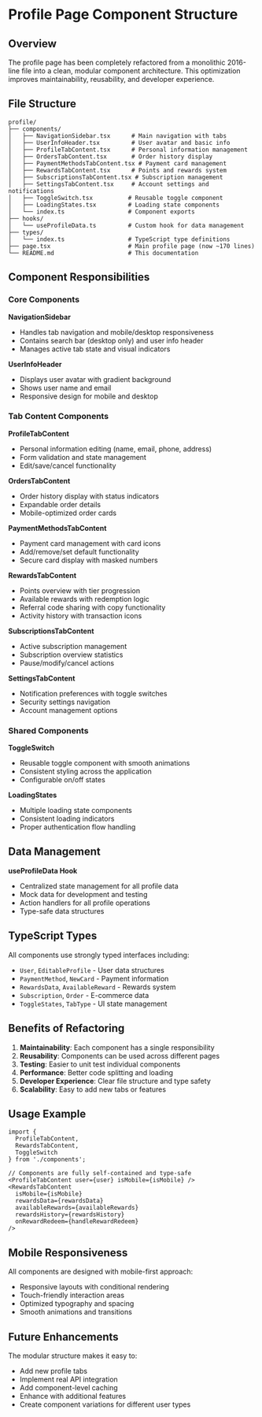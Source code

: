 # Profile Page Component Structure

## Overview
The profile page has been completely refactored from a monolithic 2016-line file into a clean, modular component architecture. This optimization improves maintainability, reusability, and developer experience.

## File Structure

```
profile/
├── components/
│   ├── NavigationSidebar.tsx      # Main navigation with tabs
│   ├── UserInfoHeader.tsx         # User avatar and basic info
│   ├── ProfileTabContent.tsx      # Personal information management
│   ├── OrdersTabContent.tsx       # Order history display
│   ├── PaymentMethodsTabContent.tsx # Payment card management
│   ├── RewardsTabContent.tsx      # Points and rewards system
│   ├── SubscriptionsTabContent.tsx # Subscription management
│   ├── SettingsTabContent.tsx     # Account settings and notifications
│   ├── ToggleSwitch.tsx          # Reusable toggle component
│   ├── LoadingStates.tsx         # Loading state components
│   └── index.ts                  # Component exports
├── hooks/
│   └── useProfileData.ts         # Custom hook for data management
├── types/
│   └── index.ts                  # TypeScript type definitions
├── page.tsx                      # Main profile page (now ~170 lines)
└── README.md                     # This documentation
```

## Component Responsibilities

### Core Components

**NavigationSidebar**
- Handles tab navigation and mobile/desktop responsiveness
- Contains search bar (desktop only) and user info header
- Manages active tab state and visual indicators

**UserInfoHeader**
- Displays user avatar with gradient background
- Shows user name and email
- Responsive design for mobile and desktop

### Tab Content Components

**ProfileTabContent**
- Personal information editing (name, email, phone, address)
- Form validation and state management
- Edit/save/cancel functionality

**OrdersTabContent**
- Order history display with status indicators
- Expandable order details
- Mobile-optimized order cards

**PaymentMethodsTabContent**
- Payment card management with card icons
- Add/remove/set default functionality
- Secure card display with masked numbers

**RewardsTabContent**
- Points overview with tier progression
- Available rewards with redemption logic
- Referral code sharing with copy functionality
- Activity history with transaction icons

**SubscriptionsTabContent**
- Active subscription management
- Subscription overview statistics
- Pause/modify/cancel actions

**SettingsTabContent**
- Notification preferences with toggle switches
- Security settings navigation
- Account management options

### Shared Components

**ToggleSwitch**
- Reusable toggle component with smooth animations
- Consistent styling across the application
- Configurable on/off states

**LoadingStates**
- Multiple loading state components
- Consistent loading indicators
- Proper authentication flow handling

## Data Management

**useProfileData Hook**
- Centralized state management for all profile data
- Mock data for development and testing
- Action handlers for all profile operations
- Type-safe data structures

## TypeScript Types

All components use strongly typed interfaces including:
- `User`, `EditableProfile` - User data structures
- `PaymentMethod`, `NewCard` - Payment information
- `RewardsData`, `AvailableReward` - Rewards system
- `Subscription`, `Order` - E-commerce data
- `ToggleStates`, `TabType` - UI state management

## Benefits of Refactoring

1. **Maintainability**: Each component has a single responsibility
2. **Reusability**: Components can be used across different pages
3. **Testing**: Easier to unit test individual components
4. **Performance**: Better code splitting and loading
5. **Developer Experience**: Clear file structure and type safety
6. **Scalability**: Easy to add new tabs or features

## Usage Example

```tsx
import { 
  ProfileTabContent, 
  RewardsTabContent, 
  ToggleSwitch 
} from './components';

// Components are fully self-contained and type-safe
<ProfileTabContent user={user} isMobile={isMobile} />
<RewardsTabContent 
  isMobile={isMobile}
  rewardsData={rewardsData}
  availableRewards={availableRewards}
  rewardsHistory={rewardsHistory}
  onRewardRedeem={handleRewardRedeem}
/>
```

## Mobile Responsiveness

All components are designed with mobile-first approach:
- Responsive layouts with conditional rendering
- Touch-friendly interaction areas
- Optimized typography and spacing
- Smooth animations and transitions

## Future Enhancements

The modular structure makes it easy to:
- Add new profile tabs
- Implement real API integration
- Add component-level caching
- Enhance with additional features
- Create component variations for different user types 